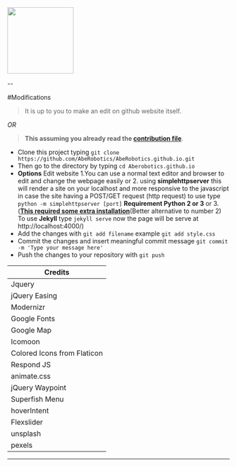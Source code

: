 

<img src="http://aberobotics.github.io/images/ARR Logo.png" width="150"/>

--

#Modifications 

>It is up to you to make an edit on github website itself.

 _OR_
>**This assuming you already read the [contribution file](https://github.com/AbeRobotics/AbeRobotics.github.io/blob/master/contribute.md)**.

* Clone this project typing ```git clone https://github.com/AbeRobotics/AbeRobotics.github.io.git```
* Then go to the directory by typing ``` cd Aberobotics.github.io ```
* **Options** Edit website 1.You can use a normal text editor and browser to edit and change the webpage easily or 2. using **simplehttpserver** this will render a site on your localhost and more responsive to the javascript in case the site having a POST/GET request (http request) to use type ```python -m simplehttpserver [port]``` **Requirement Python 2 or 3** or 3. ([**This required some extra installation**](https://jekyllrb.com/docs/)(Better alternative to number 2) To use **Jekyll** type  `jekyll serve` now the page will be serve at http://localhost:4000/)
* Add the changes with `git add filename` example `git add style.css`
* Commit the changes and insert meaningful commit message `git commit -m 'Type your message here'`
* Push the changes to your repository with `git push`




Credits | 
--- | 
Jquery |
jQuery Easing|
Modernizr|
Google Fonts|
Google Map|
Icomoon|
Colored Icons from Flaticon|
Respond JS|
animate.css|
jQuery Waypoint|
Superfish Menu|
hoverIntent|
Flexslider |
unsplash|
pexels| 

---
